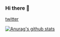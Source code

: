 ### Hi there 👋

[twitter](https://www.twitter.com/BlazingTide)


[![Anurag's github stats](https://github-readme-stats.vercel.app/api?username=anuraghazra)](https://github.com/anuraghazra/github-readme-stats)

